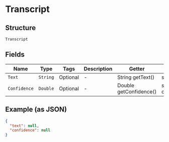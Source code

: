 
# Transcript

## Structure

`Transcript`

## Fields

| Name | Type | Tags | Description | Getter | Setter |
|  --- | --- | --- | --- | --- | --- |
| `Text` | `String` | Optional | - | String getText() | setText(String text) |
| `Confidence` | `Double` | Optional | - | Double getConfidence() | setConfidence(Double confidence) |

## Example (as JSON)

```json
{
  "text": null,
  "confidence": null
}
```

